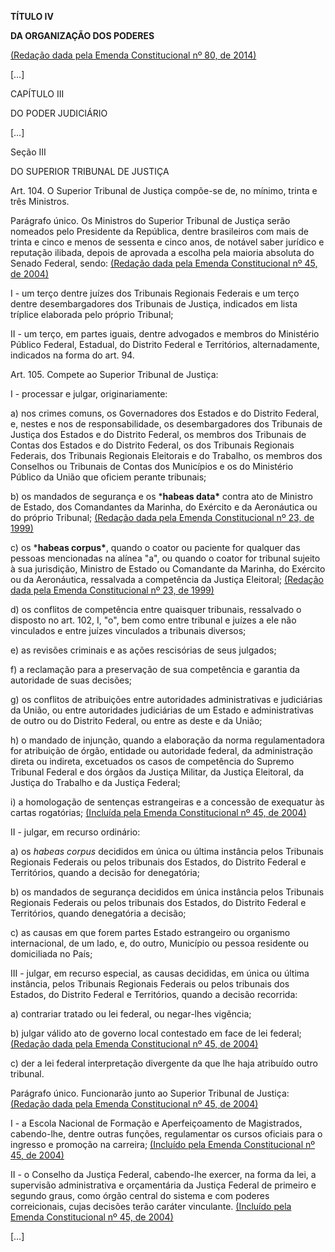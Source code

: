 **TÍTULO IV**

**DA ORGANIZAÇÃO DOS PODERES**

[(Redação dada pela Emenda Constitucional nº 80, de 2014)](http://www.planalto.gov.br/ccivil_03/constituicao/Emendas/Emc/emc80.htm#art1)

[…]

CAPÍTULO III

DO PODER JUDICIÁRIO

[…]

Seção III

DO SUPERIOR TRIBUNAL DE JUSTIÇA

Art. 104. O Superior Tribunal de Justiça compõe-se de, no mínimo, trinta e três Ministros. 

Parágrafo único. Os Ministros do Superior Tribunal de Justiça serão nomeados pelo Presidente da República, dentre brasileiros com mais de trinta e cinco e menos de sessenta e cinco anos, de notável saber jurídico e reputação ilibada, depois de aprovada a escolha pela maioria absoluta do Senado Federal, sendo:        [(Redação dada pela Emenda Constitucional nº 45, de 2004)](http://www.planalto.gov.br/ccivil_03/constituicao/Emendas/Emc/emc45.htm#art1) 

I - um terço dentre juízes dos Tribunais Regionais Federais e um terço dentre desembargadores dos Tribunais de Justiça, indicados em lista tríplice elaborada pelo próprio Tribunal;

II - um terço, em partes iguais, dentre advogados e membros do Ministério Público Federal, Estadual, do Distrito Federal e Territórios, alternadamente, indicados na forma do art. 94.

Art. 105. Compete ao Superior Tribunal de Justiça:

I - processar e julgar, originariamente:

a) nos crimes comuns, os Governadores dos Estados e do Distrito Federal, e, nestes e nos de responsabilidade, os desembargadores dos Tribunais de Justiça dos Estados e do Distrito Federal, os membros dos Tribunais de Contas dos Estados e do Distrito Federal, os dos Tribunais Regionais Federais, dos Tribunais Regionais Eleitorais e do Trabalho, os membros dos Conselhos ou Tribunais de Contas dos Municípios e os do Ministério Público da União que oficiem perante tribunais; 

b) os mandados de segurança e os ***habeas data\*** contra ato de Ministro de Estado, dos Comandantes da Marinha, do Exército e da Aeronáutica ou do próprio Tribunal;         [(Redação dada pela Emenda Constitucional nº 23, de 1999)](http://www.planalto.gov.br/ccivil_03/constituicao/Emendas/Emc/emc23.htm#art105ib)

c) os ***habeas corpus\***, quando o coator ou paciente for qualquer das pessoas mencionadas na alínea "a", ou quando o coator for tribunal sujeito à sua jurisdição, Ministro de Estado ou Comandante da Marinha, do Exército ou da Aeronáutica, ressalvada a competência da Justiça Eleitoral;        [(Redação dada pela Emenda Constitucional nº 23, de 1999)](http://www.planalto.gov.br/ccivil_03/constituicao/Emendas/Emc/emc23.htm#art105ib)

d) os conflitos de competência entre quaisquer tribunais, ressalvado o disposto no art. 102, I, "o", bem como entre tribunal e juízes a ele não vinculados e entre juízes vinculados a tribunais diversos; 

e) as revisões criminais e as ações rescisórias de seus julgados; 

f) a reclamação para a preservação de sua competência e garantia da autoridade de suas decisões; 

g) os conflitos de atribuições entre autoridades administrativas e judiciárias da União, ou entre autoridades judiciárias de um Estado e administrativas de outro ou do Distrito Federal, ou entre as deste e da União; 

h) o mandado de injunção, quando a elaboração da norma regulamentadora for atribuição de órgão, entidade ou autoridade federal, da administração direta ou indireta, excetuados os casos de competência do Supremo Tribunal Federal e dos órgãos da Justiça Militar, da Justiça Eleitoral, da Justiça do Trabalho e da Justiça Federal; 

i) a homologação de sentenças estrangeiras e a concessão de exequatur às cartas rogatórias;        [(Incluída pela Emenda Constitucional nº 45, de 2004)](http://www.planalto.gov.br/ccivil_03/constituicao/Emendas/Emc/emc45.htm#art1) 

II - julgar, em recurso ordinário:

a) os *habeas corpus* decididos em única ou última instância pelos Tribunais Regionais Federais ou pelos tribunais dos Estados, do Distrito Federal e Territórios, quando a decisão for denegatória;

b) os mandados de segurança decididos em única instância pelos Tribunais Regionais Federais ou pelos tribunais dos Estados, do Distrito Federal e Territórios, quando denegatória a decisão; 

c) as causas em que forem partes Estado estrangeiro ou organismo internacional, de um lado, e, do outro, Município ou pessoa residente ou domiciliada no País; 

III - julgar, em recurso especial, as causas decididas, em única ou última instância, pelos Tribunais Regionais Federais ou pelos tribunais dos Estados, do Distrito Federal e Territórios, quando a decisão recorrida: 

a) contrariar tratado ou lei federal, ou negar-lhes vigência;

b) julgar válido ato de governo local contestado em face de lei federal;       [(Redação dada pela Emenda Constitucional nº 45, de 2004)](http://www.planalto.gov.br/ccivil_03/constituicao/Emendas/Emc/emc45.htm#art1)  

c) der a lei federal interpretação divergente da que lhe haja atribuído outro tribunal.

Parágrafo único. Funcionarão junto ao Superior Tribunal de Justiça:        [(Redação dada pela Emenda Constitucional nº 45, de 2004)](http://www.planalto.gov.br/ccivil_03/constituicao/Emendas/Emc/emc45.htm#art1) 

I - a Escola Nacional de Formação e Aperfeiçoamento de Magistrados, cabendo-lhe, dentre outras funções, regulamentar os cursos oficiais para o ingresso e promoção na carreira;        [(Incluído pela Emenda Constitucional nº 45, de 2004)](http://www.planalto.gov.br/ccivil_03/constituicao/Emendas/Emc/emc45.htm#art1)

II - o Conselho da Justiça Federal, cabendo-lhe exercer, na forma da lei, a supervisão administrativa e orçamentária da Justiça Federal de primeiro e segundo graus, como órgão central do sistema e com poderes correicionais, cujas decisões terão caráter vinculante.     [(Incluído pela Emenda Constitucional nº 45, de 2004)](http://www.planalto.gov.br/ccivil_03/constituicao/Emendas/Emc/emc45.htm#art1)

[…]
